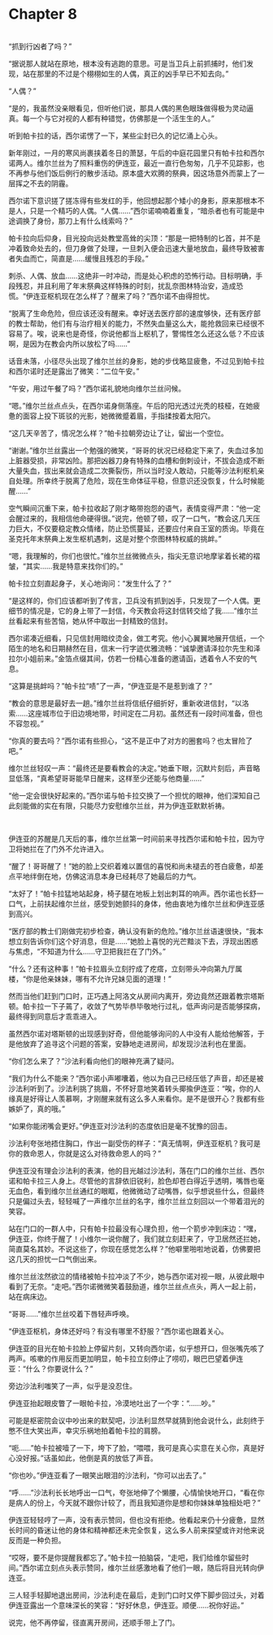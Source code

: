 # Chapter 8

<br>
“抓到行凶者了吗？”

“据说那人就站在原地，根本没有逃跑的意思。可是当卫兵上前抓捕时，他们发现，站在那里的不过是个栩栩如生的人偶，真正的凶手早已不知去向。”

“人偶？”

“是的，我虽然没亲眼看见，但听他们说，那具人偶的黑色眼珠做得极为灵动逼真。每一个与它对视的人都有种错觉，仿佛那是一个活生生的人。”

听到帕卡拉的话，西尔诺愣了一下，某些尘封已久的记忆涌上心头。

新年刚过，一月的寒风尚裹挟着冬日的萧瑟，午后的中庭花园里只有帕卡拉和西尔诺两人。维尔兰丝为了照料重伤的伊连亚，最近一直行色匆匆，几乎不见踪影，也不再参与他们饭后例行的散步活动。原本盛大欢腾的祭典，因这场意外而蒙上了一层挥之不去的阴霾。

西尔诺下意识搓了搓冻得有些发红的手，他回想起那个矮小的身影，原来那根本不是人，只是一个精巧的人偶。“人偶……”西尔诺喃喃着重复，“暗杀者也有可能是中途调换了身份，那刀上有什么线索吗？”

帕卡拉向后仰身，目光投向远处教堂高耸的尖顶：“那是一把特制的匕首，并不是冲着致命处去的，但刀身做了处理，一旦刺入便会迅速大量地放血，最终导致被害者失血而亡，简直是……缓慢且残忍的手段。”

刺杀、人偶、放血……这绝非一时冲动，而是处心积虑的恐怖行动。目标明确，手段残忍，并且利用了年末祭典这样特殊的时刻，扰乱奈图林特治安，造成恐慌。“伊连亚枢机现在怎么样了？醒来了吗？”西尔诺不由得担忧。

“脱离了生命危险，但应该还没有醒来。幸好送去医疗部的速度够快，还有医疗部的教士帮助，他们有与治疗相关的能力，不然失血量这么大，能抢救回来已经很不容易了。唉，说来也是奇怪，你说他都当上枢机了，警惕性怎么还这么低？不应该啊，是因为在教会内所以放松了吗……”

话音未落，小径尽头出现了维尔兰丝的身影，她的步伐略显疲惫，不过见到帕卡拉和西尔诺时还是露出了微笑：“二位午安。”

“午安，用过午餐了吗？”西尔诺礼貌地向维尔兰丝问候。

“嗯。”维尔兰丝点点头，在西尔诺身侧落座。午后的阳光透过光秃的枝桠，在她疲惫的面容上投下斑驳的光影，她微微蹙着眉，手指揉按着太阳穴。

“这几天辛苦了，情况怎么样？”帕卡拉朝旁边让了让，留出一个空位。

“谢谢。”维尔兰丝露出一个勉强的微笑，“哥哥的状况已经稳定下来了，失血过多加上脏器受损，非常凶险。那把凶器刀身有特殊的血槽和倒刺设计，不拔会造成不断大量失血，拔出来就会造成二次撕裂伤，所以当时没人敢动，只能等沙法利枢机亲自处理。所幸终于脱离了危险，现在生命体征平稳，但意识还没恢复，什么时候能醒……”

空气瞬间沉重下来，帕卡拉收起了刚才略带抱怨的语气，表情变得严肃：“他一定会醒过来的，我相信他命硬得很。”说完，他顿了顿，叹了一口气，“教会这几天压力巨大，不仅要稳定教众情绪，防止恐慌蔓延，还要应付来自王室的质询。毕竟在圣克托年末祭典上发生枢机遇刺，这是对整个奈图林特权威的挑衅。”

“嗯，我理解的，你们也很忙。”维尔兰丝微微点头，指尖无意识地摩挲着长裙的褶皱，“其实……我是特意来找你们的。”

帕卡拉立刻直起身子，关心地询问：“发生什么了？”

“是这样的，你们应该都听到了传言，卫兵没有抓到凶手，只发现了一个人偶。更细节的情况是，它的身上带了一封信，今天教会将这封信转交给了我……”维尔兰丝看起来有些苦恼，她从怀中取出一封精致的信封。

西尔诺凑近细看，只见信封用暗纹烫金，做工考究。他小心翼翼地展开信纸，一个陌生的地名和日期赫然在目，信末一行字迹优雅流畅：“诚挚邀请泽拉尔先生和泽拉尔小姐前来。”金箔点缀其间，仿若一份精心准备的邀请函，透着令人不安的气息。

“这算是挑衅吗？”帕卡拉“啧”了一声，“伊连亚是不是惹到谁了？”

“教会的意思是最好去一趟。”维尔兰丝将信纸仔细折好，重新收进信封，“以洛索……这座城市位于旧边境地带，时间定在二月初。虽然还有一段时间准备，但也不容忽视。”

“你真的要去吗？”西尔诺有些担心，“这不是正中了对方的圈套吗？也太冒险了吧。”

维尔兰丝轻叹一声：“最终还是要看教会的决定。”她垂下眼，沉默片刻后，声音略显低落，“真希望哥哥能早日醒来，这样至少还能与他商量……”

“他一定会很快好起来的。”西尔诺与帕卡拉交换了一个担忧的眼神，他们深知自己此刻能做的实在有限，只能尽力安慰维尔兰丝，并为伊连亚默默祈祷。

<br>

伊连亚的苏醒是几天后的事，维尔兰丝第一时间前来寻找西尔诺和帕卡拉，因为守卫将她拦在了门外不允许进入。

“醒了！哥哥醒了！”她的脸上交织着难以置信的喜悦和尚未褪去的苍白疲惫，却差点平地绊倒在地，仿佛这消息本身已经耗尽了她最后的力气。

“太好了！”帕卡拉猛地站起身，椅子腿在地板上划出刺耳的响声。西尔诺也长舒一口气，上前扶起维尔兰丝，感受到她颤抖的身体，他由衷地为维尔兰丝和伊连亚感到高兴。

“医疗部的教士们刚做完初步检查，确认没有新的危险。”维尔兰丝语速很快，“我本想立刻告诉你们这个好消息，但是……”她脸上喜悦的光芒黯淡下去，浮现出困惑与焦虑，“不知道为什么……守卫把我拦在了门外。”

“什么？还有这种事！”帕卡拉眉头立刻拧成了疙瘩，立刻带头冲向第九厅属楼，“你是他亲妹妹，哪有不允许兄妹见面的道理！”

然而当他们赶到门口时，正巧遇上阿洛文从房间内离开，旁边竟然还跟着教宗塔斯顿。帕卡拉一下子蔫了，收敛了气势毕恭毕敬地行过礼，低声询问是否能够探病，最终得到同意后才乖乖进入。

虽然西尔诺对塔斯顿的出现感到好奇，但他能够询问的人中没有人能给他解答，于是他放弃了追寻这个问题的答案，安静地走进房间，却发现沙法利也在里面。

“你们怎么来了？”沙法利看向他们的眼神充满了疑问。

“我们为什么不能来？”西尔诺小声嘟囔着，他以为自己已经压低了声音，却还是被沙法利听到了。沙法利挑了挑眉，不怀好意地笑着转头揶揄伊连亚：“唉，你的人缘真是好得让人羡慕啊，才刚醒来就有这么多人来看你。是不是很开心？我都有些嫉妒了，真的哦。”

“如果你能闭嘴会更好。”伊连亚对沙法利的态度依旧是毫不犹豫的回击。

沙法利夸张地捂住胸口，作出一副受伤的样子：“真无情啊，伊连亚枢机？我可是你的救命恩人，你就是这么对待救命恩人的吗？”

伊连亚没有理会沙法利的表演，他的目光越过沙法利，落在门口的维尔兰丝、西尔诺和帕卡拉三人身上。尽管他的言辞依旧锐利，脸色却苍白得近乎透明，嘴唇也毫无血色，看到维尔兰丝通红的眼眶，他微微动了动嘴唇，似乎想说些什么，但最终只是偏过头去，轻轻喊了一声维尔兰丝的名字，维尔兰丝立刻回以一个带着泪光的笑容。

站在门口的一群人中，只有帕卡拉最没有心理负担，他一个箭步冲到床边：“嘿，伊连亚，你终于醒了！小维尔一说你醒了，我们就立刻赶来了，守卫居然还拦她，简直莫名其妙。不说这些了，你现在感觉怎么样？”他噼里啪啦地说着，仿佛要把这几天的担忧一口气倒出来。

维尔兰丝泫然欲泣的情绪被帕卡拉冲淡了不少，她与西尔诺对视一眼，从彼此眼中看到了无奈。“走吧。”西尔诺微微笑着鼓励道，维尔兰丝点点头，两人一起上前，站在病床边。

“哥哥……”维尔兰丝咬着下唇轻声呼唤。

“伊连亚枢机，身体还好吗？有没有哪里不舒服？”西尔诺也跟着关心。

伊连亚的目光在帕卡拉脸上停留片刻，又转向西尔诺，似乎想开口，但张嘴先咳了两声。咳嗽的作用反而更加明显，帕卡拉立刻停止了唠叨，眼巴巴望着伊连亚：“什么？你要说什么？”

旁边沙法利嗤笑了一声，似乎是没忍住。

伊连亚抬起眼皮瞥了一眼帕卡拉，冷漠地吐出了一个字：“……吵。”

可能是枢密院会议中吵出来的默契吧，沙法利显然早就猜到他会说什么，此刻终于憋不住大笑出声，幸灾乐祸地拍着帕卡拉的肩膀。

“呃……”帕卡拉被噎了一下，垮下了脸，“喂喂，我可是真心实意在关心你，真是好心没好报。”话虽如此，他倒是真的放低了声音。

“你也吵。”伊连亚看了一眼笑出眼泪的沙法利，“你可以出去了。”

“呼……”沙法利长长地呼出一口气，夸张地伸了个懒腰，心情愉快地开口，“看在你是病人的份上，今天就不跟你计较了，而且我知道你是想和你妹妹单独相处吧？”

伊连亚轻轻哼了一声，没有表示赞同，但也没有拒绝。他看起来仍十分疲惫，显然长时间的昏迷让他的身体和精神都还未完全恢复，这么多人前来探望或许对他来说反而是一种负担。

“哎呀，要不是你提醒我都忘了。”帕卡拉一拍脑袋，“走吧，我们给维尔留些时间。”西尔诺立刻点头表示赞同，维尔兰丝感激地看了他们一眼，随后将目光转向伊连亚。

三人轻手轻脚地退出房间，沙法利走在最后，走到门口时又停下脚步回过头，对着伊连亚露出一个意味深长的笑容：“好好休息，伊连亚。顺便……祝你好运。”

说完，他不再停留，径直离开房间，还顺手带上了门。
